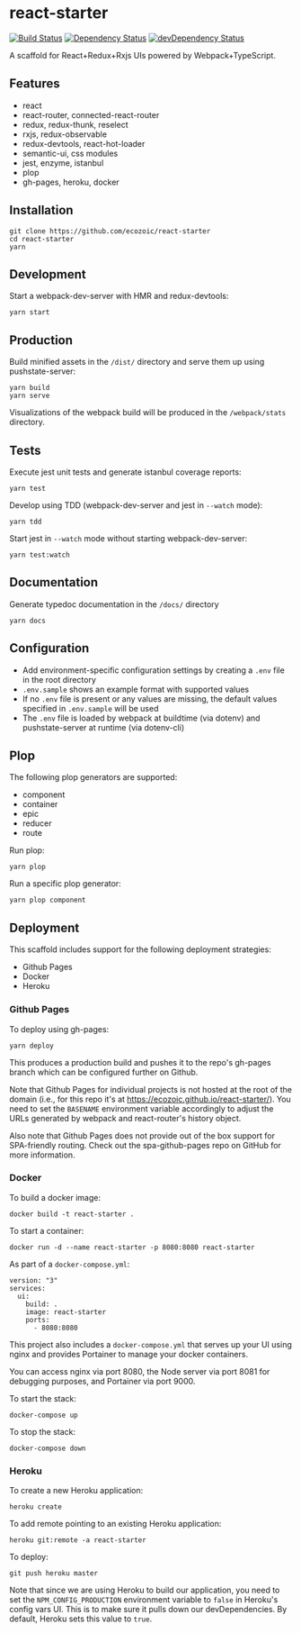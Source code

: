 # react-starter
[![Build Status](https://travis-ci.org/ecozoic/react-starter.svg?branch=master)](https://travis-ci.org/ecozoic/react-starter) [![Dependency Status](https://david-dm.org/ecozoic/react-starter.svg)](https://david-dm.org/ecozoic/react-starter) [![devDependency Status](https://david-dm.org/ecozoic/react-starter/dev-status.png)](https://david-dm.org/ecozoic/react-starter?type=dev)

A scaffold for React+Redux+Rxjs UIs powered by Webpack+TypeScript.

## Features
* react
* react-router, connected-react-router
* redux, redux-thunk, reselect
* rxjs, redux-observable
* redux-devtools, react-hot-loader
* semantic-ui, css modules
* jest, enzyme, istanbul
* plop  
* gh-pages, heroku, docker

## Installation
```
git clone https://github.com/ecozoic/react-starter
cd react-starter
yarn
```

## Development
Start a webpack-dev-server with HMR and redux-devtools:
```
yarn start
```

## Production
Build minified assets in the `/dist/` directory and serve them up using pushstate-server:   
```
yarn build
yarn serve
```

Visualizations of the webpack build will be produced in the `/webpack/stats` directory. 

## Tests
Execute jest unit tests and generate istanbul coverage reports:
```
yarn test
```

Develop using TDD (webpack-dev-server and jest in ```--watch``` mode):
```
yarn tdd
```

Start jest in ```--watch``` mode without starting webpack-dev-server:

```
yarn test:watch
```

## Documentation
Generate typedoc documentation in the `/docs/` directory  
```
yarn docs
```

## Configuration
* Add environment-specific configuration settings by creating a `.env` file in the root directory
* `.env.sample` shows an example format with supported values
* If no `.env` file is present or any values are missing, the default values specified in `.env.sample` will be used
* The `.env` file is loaded by webpack at buildtime (via dotenv) and pushstate-server at runtime (via dotenv-cli)

## Plop
The following plop generators are supported:
* component
* container
* epic
* reducer
* route

Run plop:
```
yarn plop
```

Run a specific plop generator:
```
yarn plop component
```

## Deployment
This scaffold includes support for the following deployment strategies: 
* Github Pages
* Docker
* Heroku

### Github Pages
To deploy using gh-pages:  
```
yarn deploy
```

This produces a production build and pushes it to the repo's gh-pages branch which can be configured further on Github.  

Note that Github Pages for individual projects is not hosted at the root of the domain (i.e., for this repo it's at https://ecozoic.github.io/react-starter/). You need to set the `BASENAME` environment variable accordingly to adjust the URLs generated by webpack and react-router's history object.  

Also note that Github Pages does not provide out of the box support for SPA-friendly routing. Check out the spa-github-pages repo on GitHub for more information.

### Docker
To build a docker image:
```
docker build -t react-starter .
```

To start a container:
```
docker run -d --name react-starter -p 8080:8080 react-starter
```

As part of a `docker-compose.yml`:
```
version: "3"
services:
  ui:
    build: .
    image: react-starter
    ports:
      - 8080:8080
```

This project also includes a `docker-compose.yml` that serves up your UI using nginx and provides Portainer to manage your docker containers.  

You can access nginx via port 8080, the Node server via port 8081 for debugging purposes, and Portainer via port 9000.

To start the stack:  
```
docker-compose up
```

To stop the stack:  
```
docker-compose down
```

### Heroku
To create a new Heroku application:
```
heroku create
```

To add remote pointing to an existing Heroku application:
```
heroku git:remote -a react-starter
```

To deploy:
```
git push heroku master
```

Note that since we are using Heroku to build our application, you need to set the `NPM_CONFIG_PRODUCTION` environment variable to `false` in Heroku's config vars UI. This is to make sure it pulls down our devDependencies. By default, Heroku sets this value to `true`. 